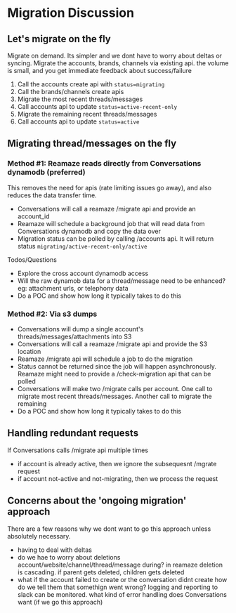 #  Migration Discussion

## Let's migrate on the fly
Migrate on demand. Its simpler and we dont have to worry about deltas or syncing. Migrate the accounts, brands, channels via existing api. the volume is small, and you get immediate feedback about success/failure
1. Call the accounts create api with `status=migrating`
2. Call the brands/channels create apis
3. Migrate the most recent threads/messages
4. Call accounts api to update `status=active-recent-only`
5. Migrate the remaining recent threads/messages
6. Call accounts api to update `status=active`

## Migrating thread/messages on the fly

### Method #1: Reamaze reads directly from Conversations dynamodb (preferred)
This removes the need for apis (rate limiting issues go away), and also reduces the data transfer time.
- Conversations will call a reamaze /migrate api and provide an account_id
- Reamaze will schedule a background job that will read data from Conversations dynamodb and copy the data over
- Migration status can be polled by calling /accounts api. It will return status `migrating/active-recent-only/active`

Todos/Questions
  - Explore the cross account dynamodb access
  - Will the raw dynamob data for a thread/message need to be enhanced?
    eg: attachment urls, or telephony data
  - Do a POC and show how long it typically takes to do this

### Method #2: Via s3 dumps
  - Conversations will dump a single account's threads/messages/attachments into S3
  - Conversations will call a reamaze /migrate api and provide the S3 location
  - Reamaze /migrate api will schedule a job to do the migration
  - Status cannot be returned since the job will happen asynchronously. Reamaze might need to provide a /check-migration api that can be polled
  - Conversations will make two /migrate calls per account. One call to migrate most recent threads/messages. Another call to migrate the remaining
  - Do a POC and show how long it typically takes to do this


## Handling redundant requests
If Conversations calls /migrate api multiple times
- if account is already active, then we ignore the subsequesnt /mgrate request
- if account not-active and not-migrating, then we process the request


## Concerns about the 'ongoing migration' approach
There are a few reasons why we dont want to go this approach unless absolutely necessary.
- having to deal with deltas
- do we hae to worry about deletions account/website/channel/thread/message during?
  in reamaze deletion is cascading. if parent gets deleted, children gets deleted
- what if the account failed to create
  or the conversation didnt create
  how do we tell them that somethign went wrong?
    logging and reporting to slack can be monitored.
    what kind of error handling does Conversations want (if we go this approach)
